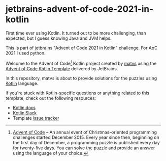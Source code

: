# jetbrains-advent-of-code-2021-in-kotlin

First time ever using Kotlin. It turned out to be more challenging, than expected, but I guess knowing Java and JVM helps. 

This is part of jetbrains "Advent of Code 2021 in Kotlin" challenge. For AoC 2021 I used python.

Welcome to the Advent of Code[^aoc] Kotlin project created by [matvs][github] using the [Advent of Code Kotlin Template][template] delivered by JetBrains.

In this repository, matvs is about to provide solutions for the puzzles using [Kotlin][kotlin] language.

If you're stuck with Kotlin-specific questions or anything related to this template, check out the following resources:

- [Kotlin docs][docs]
- [Kotlin Slack][slack]
- Template [issue tracker][issues]


[^aoc]:
    [Advent of Code][aoc] – An annual event of Christmas-oriented programming challenges started December 2015.
    Every year since then, beginning on the first day of December, a programming puzzle is published every day for twenty-five days.
    You can solve the puzzle and provide an answer using the language of your choice.

[aoc]: https://adventofcode.com
[docs]: https://kotlinlang.org/docs/home.html
[github]: https://github.com/matvs
[issues]: https://github.com/kotlin-hands-on/advent-of-code-kotlin-template/issues
[kotlin]: https://kotlinlang.org
[slack]: https://surveys.jetbrains.com/s3/kotlin-slack-sign-up
[template]: https://github.com/kotlin-hands-on/advent-of-code-kotlin-template
